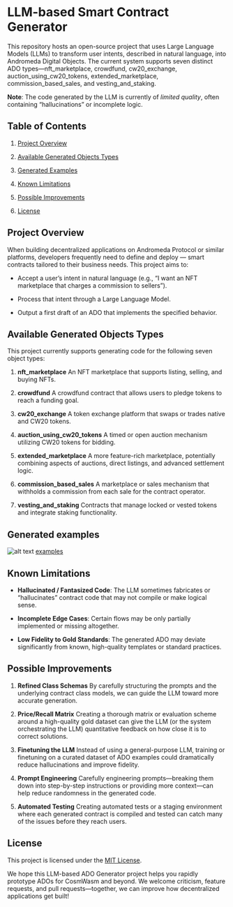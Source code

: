 LLM-based Smart Contract Generator
=======================

This repository hosts an open-source project that uses Large Language Models (LLMs) to transform user intents, described in natural language, into Andromeda Digital Objects. The current system supports seven distinct ADO types—nft\_marketplace, crowdfund, cw20\_exchange, auction\_using\_cw20\_tokens, extended\_marketplace, commission\_based\_sales, and vesting\_and\_staking.

**Note**: The code generated by the LLM is currently of _limited quality_, often containing “hallucinations” or incomplete logic.

Table of Contents
-----------------

1.  [Project Overview](#project-overview)
        
3.  [Available Generated Objects Types](#available-generated-objects-types)
    
4.  [Generated Examples](#generated-examples)
    
5.  [Known Limitations](#known-limitations)
    
6.  [Possible Improvements](#possible-improvements)
    
7.  [License](#license)
    

Project Overview
----------------

When building decentralized applications on Andromeda Protocol or similar platforms, developers frequently need to define and deploy — smart contracts tailored to their business needs. This project aims to:

*   Accept a user’s intent in natural language (e.g., “I want an NFT marketplace that charges a commission to sellers”).
    
*   Process that intent through a Large Language Model.
    
*   Output a first draft of an ADO that implements the specified behavior.
    
  

Available Generated Objects Types
-------------------

This project currently supports generating code for the following seven object types:

1.  **nft\_marketplace** An NFT marketplace that supports listing, selling, and buying NFTs.
    
2.  **crowdfund** A crowdfund contract that allows users to pledge tokens to reach a funding goal.
    
3.  **cw20\_exchange** A token exchange platform that swaps or trades native and CW20 tokens.
    
4.  **auction\_using\_cw20\_tokens** A timed or open auction mechanism utilizing CW20 tokens for bidding.
    
5.  **extended\_marketplace** A more feature-rich marketplace, potentially combining aspects of auctions, direct listings, and advanced settlement logic.
    
6.  **commission\_based\_sales** A marketplace or sales mechanism that withholds a commission from each sale for the contract operator.
    
7.  **vesting\_and\_staking** Contracts that manage locked or vested tokens and integrate staking functionality.
    

Generated examples
-----

![alt text](http://88.198.17.207:1962/static/table.png)
[examples](http://88.198.17.207:1962/generate)
        

Known Limitations
-----------------

*   **Hallucinated / Fantasized Code**: The LLM sometimes fabricates or “hallucinates” contract code that may not compile or make logical sense.
    
*   **Incomplete Edge Cases**: Certain flows may be only partially implemented or missing altogether.
    
*   **Low Fidelity to Gold Standards**: The generated ADO may deviate significantly from known, high-quality templates or standard practices.
    

Possible Improvements
---------------------

1.  **Refined Class Schemas** By carefully structuring the prompts and the underlying contract class models, we can guide the LLM toward more accurate generation.
    
2.  **Price/Recall Matrix** Creating a thorough matrix or evaluation scheme around a high-quality gold dataset can give the LLM (or the system orchestrating the LLM) quantitative feedback on how close it is to correct solutions.
    
3.  **Finetuning the LLM** Instead of using a general-purpose LLM, training or finetuning on a curated dataset of ADO examples could dramatically reduce hallucinations and improve fidelity.
    
4.  **Prompt Engineering** Carefully engineering prompts—breaking them down into step-by-step instructions or providing more context—can help reduce randomness in the generated code.
    
5.  **Automated Testing** Creating automated tests or a staging environment where each generated contract is compiled and tested can catch many of the issues before they reach users.
    

License
-------

This project is licensed under the [MIT License](LICENSE.md).

We hope this LLM-based ADO Generator project helps you rapidly prototype ADOs for CosmWasm and beyond. We welcome criticism, feature requests, and pull requests—together, we can improve how decentralized applications get built!

